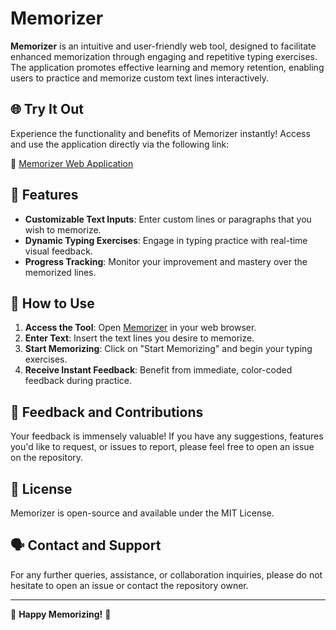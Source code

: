# Memorizer

**Memorizer** is an intuitive and user-friendly web tool, designed to facilitate enhanced memorization through engaging and repetitive typing exercises. The application promotes effective learning and memory retention, enabling users to practice and memorize custom text lines interactively.

## 🌐 Try It Out

Experience the functionality and benefits of Memorizer instantly! Access and use the application directly via the following link:

🔗 [Memorizer Web Application](https://kashfifahim.github.io/memorizer/)

## 🌟 Features

- **Customizable Text Inputs**: Enter custom lines or paragraphs that you wish to memorize.
- **Dynamic Typing Exercises**: Engage in typing practice with real-time visual feedback.
- **Progress Tracking**: Monitor your improvement and mastery over the memorized lines.

## 🚀 How to Use

1. **Access the Tool**: Open [Memorizer](https://kashfifahim.github.io/memorizer/) in your web browser.
2. **Enter Text**: Insert the text lines you desire to memorize.
3. **Start Memorizing**: Click on "Start Memorizing" and begin your typing exercises.
4. **Receive Instant Feedback**: Benefit from immediate, color-coded feedback during practice.

## 💌 Feedback and Contributions

Your feedback is immensely valuable! If you have any suggestions, features you'd like to request, or issues to report, please feel free to open an issue on the repository.

## 📜 License

Memorizer is open-source and available under the MIT License.

## 🗣️ Contact and Support

For any further queries, assistance, or collaboration inquiries, please do not hesitate to open an issue or contact the repository owner.

---

🚀 **Happy Memorizing!** 🧠
